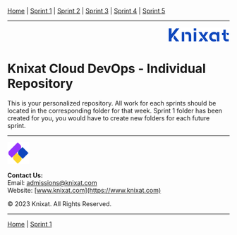 [Home](README.md) | [Sprint 1](./sprint-1/README.md) | [Sprint 2](./sprint-2/README.md) | [Sprint 3](./sprint-3/README.md) | [Sprint 4](./sprint-4/README.md) | [Sprint 5](./sprint-5/README.md) 

---

<p align="right">
    <img src="./.assets/logo-02.png" width="140x" />
</p>

# Knixat Cloud DevOps - Individual Repository

This is your personalized repository. All work for each sprints should be located in the corresponding folder for that week. Sprint 1 folder has been created for you, you would have to create new folders for each future sprint. 

---

<p align="left">
    <img src="./.assets/logo-03.png" width="50x" />
</p>

**Contact Us:**  
Email: [admissions@knixat.com](mailto:admissions@email.com)  
Website: [www.knixat.com](https://www.knixat.com)

&copy; 2023 Knixat. All Rights Reserved.

---

[Home](README.md) | [Sprint 1](./sprint-1/README.md)
